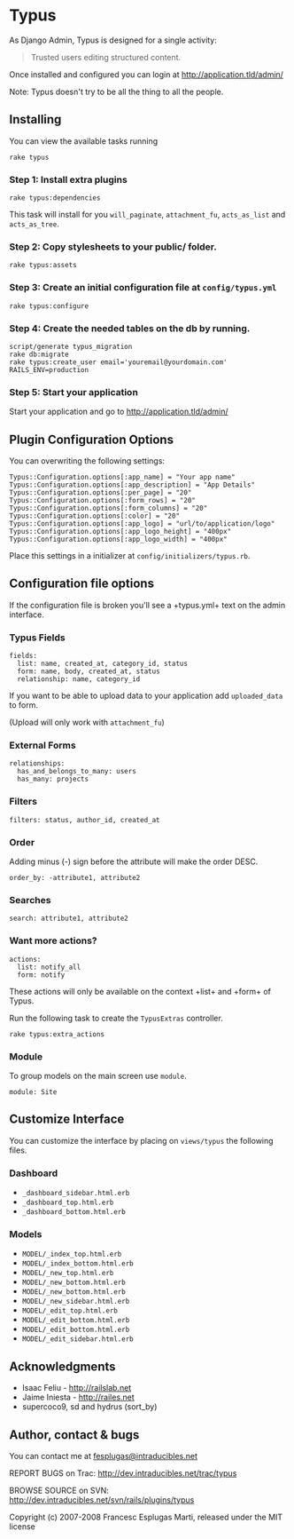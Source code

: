 Typus
=====

As Django Admin, Typus is designed for a single activity:

> Trusted users editing structured content.

Once installed and configured you can login at http://application.tld/admin/

Note: Typus doesn't try to be all the thing to all the people.

## Installing

You can view the available tasks running

    rake typus

### Step 1: Install extra plugins

    rake typus:dependencies

This task will install for you `will_paginate`, `attachment_fu`, `acts_as_list`
and `acts_as_tree`.

### Step 2: Copy stylesheets to your public/ folder.

    rake typus:assets

### Step 3: Create an initial configuration file at `config/typus.yml`

    rake typus:configure

### Step 4: Create the needed tables on the db by running.

    script/generate typus_migration
    rake db:migrate
    rake typus:create_user email='youremail@yourdomain.com' RAILS_ENV=production

### Step 5: Start your application

Start your application and go to http://application.tld/admin/

## Plugin Configuration Options

You can overwriting the following settings:

    Typus::Configuration.options[:app_name] = "Your app name"
    Typus::Configuration.options[:app_description] = "App Details"
    Typus::Configuration.options[:per_page] = "20"
    Typus::Configuration.options[:form_rows] = "20"
    Typus::Configuration.options[:form_columns] = "20"
    Typus::Configuration.options[:color] = "20"
    Typus::Configuration.options[:app_logo] = "url/to/application/logo"
    Typus::Configuration.options[:app_logo_height] = "400px"
    Typus::Configuration.options[:app_logo_width] = "400px"

Place this settings in a initializer at <code>config/initializers/typus.rb</code>.

## Configuration file options

If the configuration file is broken you'll see a +typus.yml+ text on the admin interface.

### Typus Fields

    fields:
      list: name, created_at, category_id, status
      form: name, body, created_at, status
      relationship: name, category_id

If you want to be able to upload data to your application add `uploaded_data` to form.

(Upload will only work with `attachment_fu`)

### External Forms

    relationships:
      has_and_belongs_to_many: users
      has_many: projects

### Filters

    filters: status, author_id, created_at

### Order

Adding minus (-) sign before the attribute will make the order DESC.

    order_by: -attribute1, attribute2

### Searches

    search: attribute1, attribute2

### Want more actions?

    actions:
      list: notify_all
      form: notify

These actions will only be available on the context +list+ and +form+ of Typus.

Run the following task to create the `TypusExtras` controller.

    rake typus:extra_actions

### Module

To group models on the main screen use `module`.

    module: Site

## Customize Interface

You can customize the interface by placing on `views/typus` the following files.

### Dashboard

- `_dashboard_sidebar.html.erb`
- `_dashboard_top.html.erb`
- `_dashboard_bottom.html.erb`

### Models

- `MODEL/_index_top.html.erb`
- `MODEL/_index_bottom.html.erb`
- `MODEL/_new_top.html.erb`
- `MODEL/_new_bottom.html.erb`
- `MODEL/_new_bottom.html.erb`
- `MODEL/_new_sidebar.html.erb`
- `MODEL/_edit_top.html.erb`
- `MODEL/_edit_bottom.html.erb`
- `MODEL/_edit_bottom.html.erb`
- `MODEL/_edit_sidebar.html.erb`

## Acknowledgments

- Isaac Feliu - http://railslab.net
- Jaime Iniesta - http://railes.net
- supercoco9, sd and hydrus (sort_by)

## Author, contact & bugs

You can contact me at <fesplugas@intraducibles.net>

REPORT BUGS on Trac: http://dev.intraducibles.net/trac/typus

BROWSE SOURCE on SVN: http://dev.intraducibles.net/svn/rails/plugins/typus

Copyright (c) 2007-2008 Francesc Esplugas Marti, released under the MIT license